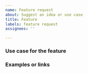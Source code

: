 ```yaml
---
name: Feature request
about: Suggest an idea or use case
title: Feature
labels: feature request
assignees: ''

---
```


### Use case for the feature
<!-- please describe precisely where it is useful -->

### Examples or links
<!-- please specify or remove -->
